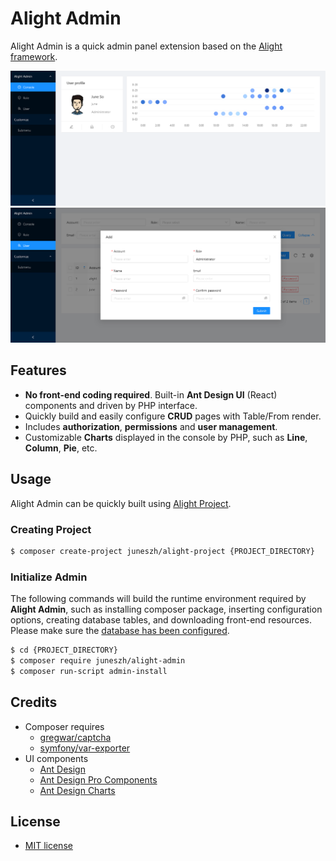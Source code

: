 # Alight Admin
Alight Admin is a quick admin panel extension based on the  [Alight framework](https://github.com/juneszh/alight).

![desktop screenshot](example/image/screenshot_1.png)
![desktop screenshot](example/image/screenshot_2.png)
## Features
* **No front-end coding required**. Built-in **Ant Design UI** (React) components and driven by PHP interface.
* Quickly build and easily configure **CRUD** pages with Table/From render.
* Includes **authorization**, **permissions** and **user management**.
* Customizable **Charts** displayed in the console by PHP, such as **Line**, **Column**, **Pie**, etc.

## Usage
Alight Admin can be quickly built using [Alight Project](https://github.com/juneszh/alight-project).
### Creating Project
```bash
$ composer create-project juneszh/alight-project {PROJECT_DIRECTORY} 
```

### Initialize Admin
The following commands will build the runtime environment required by **Alight Admin**, such as installing composer package, inserting configuration options, creating database tables, and downloading front-end resources. Please make sure the [database has been configured](https://github.com/juneszh/alight#database).
```bash
$ cd {PROJECT_DIRECTORY} 
$ composer require juneszh/alight-admin
$ composer run-script admin-install
```

## Credits
* Composer requires
    * [gregwar/captcha](https://github.com/Gregwar/Captcha)
    * [symfony/var-exporter](https://github.com/symfony/var-exporter)
* UI components
    * [Ant Design](https://ant.design/)
    * [Ant Design Pro Components](https://procomponents.ant.design/)
    * [Ant Design Charts](https://charts.ant.design/en)

## License
* [MIT license](./LICENSE)